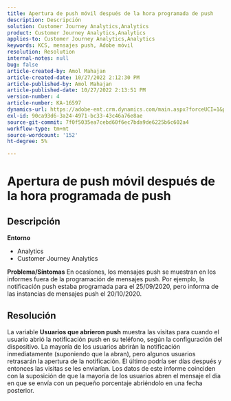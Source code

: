 ```yaml
---
title: Apertura de push móvil después de la hora programada de push
description: Descripción
solution: Customer Journey Analytics,Analytics
product: Customer Journey Analytics,Analytics
applies-to: Customer Journey Analytics,Analytics
keywords: KCS, mensajes push, Adobe móvil
resolution: Resolution
internal-notes: null
bug: false
article-created-by: Amol Mahajan
article-created-date: 10/27/2022 2:12:30 PM
article-published-by: Amol Mahajan
article-published-date: 10/27/2022 2:13:51 PM
version-number: 4
article-number: KA-16597
dynamics-url: https://adobe-ent.crm.dynamics.com/main.aspx?forceUCI=1&pagetype=entityrecord&etn=knowledgearticle&id=776f6962-0156-ed11-bba2-6045bd006793
exl-id: 90ca93d6-3a24-4971-bc33-43c46a76e8ae
source-git-commit: 7f0f5035ea7cebd60f6ec7bda9de6225b6c602a4
workflow-type: tm+mt
source-wordcount: '152'
ht-degree: 5%

---
```


# Apertura de push móvil después de la hora programada de push

## Descripción

<b>Entorno</b>
- Analytics
- Customer Journey Analytics

<b>Problema/Síntomas</b>
En ocasiones, los mensajes push se muestran en los informes fuera de la programación de mensajes push. Por ejemplo, la notificación push estaba programada para el 25/09/2020, pero informa de las instancias de mensajes push el 20/10/2020.


## Resolución


La variable <b>Usuarios que abrieron push</b> muestra las visitas para cuando el usuario abrió la notificación push en su teléfono, según la configuración del dispositivo. La mayoría de los usuarios abrirán la notificación inmediatamente (suponiendo que la abran), pero algunos usuarios retrasarán la apertura de la notificación. El último podría ser días después y entonces las visitas se les enviarían. Los datos de este informe coinciden con la suposición de que la mayoría de los usuarios abren el mensaje el día en que se envía con un pequeño porcentaje abriéndolo en una fecha posterior.
